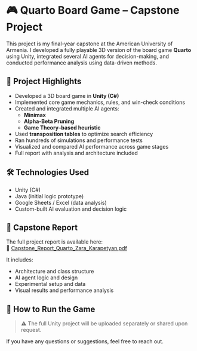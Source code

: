 # 🎮 Quarto Board Game – Capstone Project

This project is my final-year capstone at the American University of Armenia. I developed a fully playable 3D version of the board game **Quarto** using Unity, integrated several AI agents for decision-making, and conducted performance analysis using data-driven methods.

## 🧠 Project Highlights

- Developed a 3D board game in **Unity (C#)**
- Implemented core game mechanics, rules, and win-check conditions
- Created and integrated multiple AI agents:
  - **Minimax**
  - **Alpha-Beta Pruning**
  - **Game Theory–based heuristic**
- Used **transposition tables** to optimize search efficiency
- Ran hundreds of simulations and performance tests
- Visualized and compared AI performance across game stages
- Full report with analysis and architecture included

## 🛠 Technologies Used

- Unity (C#)
- Java (initial logic prototype)
- Google Sheets / Excel (data analysis)
- Custom-built AI evaluation and decision logic

## 📄 Capstone Report

The full project report is available here:  
📘 [Capstone_Report_Quarto_Zara_Karapetyan.pdf](./Capstone_Report_Quarto_Zara_Karapetyan.pdf)

It includes:
- Architecture and class structure
- AI agent logic and design
- Experimental setup and data
- Visual results and performance analysis

## 🚀 How to Run the Game

> ⚠️ The full Unity project will be uploaded separately or shared upon request.

If you have any questions or suggestions, feel free to reach out.
